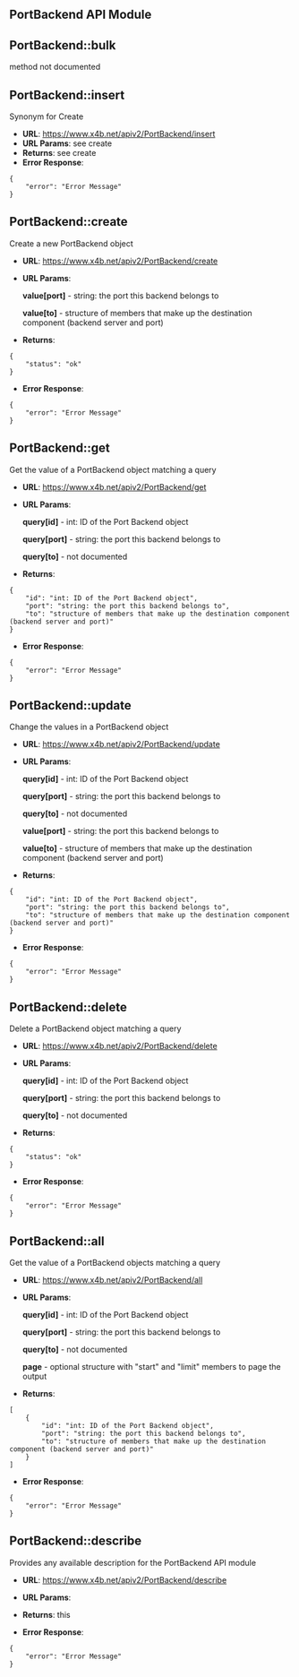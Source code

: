 PortBackend API Module
---

## PortBackend::**bulk**
method not documented

## PortBackend::**insert**
Synonym for Create

* **URL**: https://www.x4b.net/apiv2/PortBackend/insert
* **URL Params**: see create
* **Returns**: see create
* **Error Response**: 
```
{
    "error": "Error Message"
}
```
## PortBackend::**create**
Create a new PortBackend object

* **URL**: https://www.x4b.net/apiv2/PortBackend/create
* **URL Params**: 

    **value[port]** - string: the port this backend belongs to

    **value[to]** - structure of members that make up the destination component (backend server and port)

* **Returns**: 
```
{
    "status": "ok"
}
```
* **Error Response**: 
```
{
    "error": "Error Message"
}
```
## PortBackend::**get**
Get the value of a PortBackend object matching a query

* **URL**: https://www.x4b.net/apiv2/PortBackend/get
* **URL Params**: 

    **query[id]** - int: ID of the Port Backend object

    **query[port]** - string: the port this backend belongs to

    **query[to]** - not documented

* **Returns**: 
```
{
    "id": "int: ID of the Port Backend object",
    "port": "string: the port this backend belongs to",
    "to": "structure of members that make up the destination component (backend server and port)"
}
```
* **Error Response**: 
```
{
    "error": "Error Message"
}
```
## PortBackend::**update**
Change the values in a PortBackend object

* **URL**: https://www.x4b.net/apiv2/PortBackend/update
* **URL Params**: 

    **query[id]** - int: ID of the Port Backend object

    **query[port]** - string: the port this backend belongs to

    **query[to]** - not documented

    **value[port]** - string: the port this backend belongs to

    **value[to]** - structure of members that make up the destination component (backend server and port)

* **Returns**: 
```
{
    "id": "int: ID of the Port Backend object",
    "port": "string: the port this backend belongs to",
    "to": "structure of members that make up the destination component (backend server and port)"
}
```
* **Error Response**: 
```
{
    "error": "Error Message"
}
```
## PortBackend::**delete**
Delete a PortBackend object matching a query

* **URL**: https://www.x4b.net/apiv2/PortBackend/delete
* **URL Params**: 

    **query[id]** - int: ID of the Port Backend object

    **query[port]** - string: the port this backend belongs to

    **query[to]** - not documented

* **Returns**: 
```
{
    "status": "ok"
}
```
* **Error Response**: 
```
{
    "error": "Error Message"
}
```
## PortBackend::**all**
Get the value of a PortBackend objects matching a query

* **URL**: https://www.x4b.net/apiv2/PortBackend/all
* **URL Params**: 

    **query[id]** - int: ID of the Port Backend object

    **query[port]** - string: the port this backend belongs to

    **query[to]** - not documented

    **page** - optional structure with "start" and "limit" members to page the output

* **Returns**: 
```
[
    {
        "id": "int: ID of the Port Backend object",
        "port": "string: the port this backend belongs to",
        "to": "structure of members that make up the destination component (backend server and port)"
    }
]
```
* **Error Response**: 
```
{
    "error": "Error Message"
}
```
## PortBackend::**describe**
Provides any available description for the PortBackend API module

* **URL**: https://www.x4b.net/apiv2/PortBackend/describe
* **URL Params**: 

* **Returns**: this
* **Error Response**: 
```
{
    "error": "Error Message"
}
```
